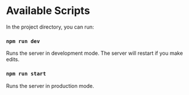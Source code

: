 # Available Scripts

In the project directory, you can run:

### `npm run dev`

Runs the server in development mode. The server will restart if you make edits. <br>

### `npm run start`

Runs the server in production mode. <br>


